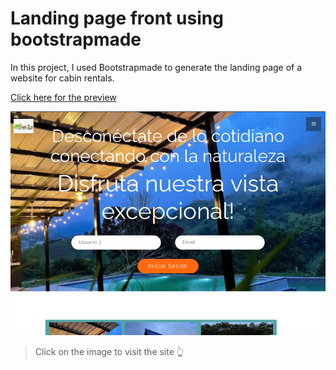 # Landing page front using bootstrapmade

In this project, I used Bootstrapmade to generate the landing page of a website for cabin rentals.

[Click here for the preview](https://drt-dave.github.io/ciclo3front/)

[![cabanasthumb](./img/cabanasthumb.png)](https://drt-dave.github.io/ciclo3front/) 


>    Click on the image to visit the site 👆 
